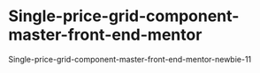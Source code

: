 # Single-price-grid-component-master-front-end-mentor
Single-price-grid-component-master-front-end-mentor-newbie-11
